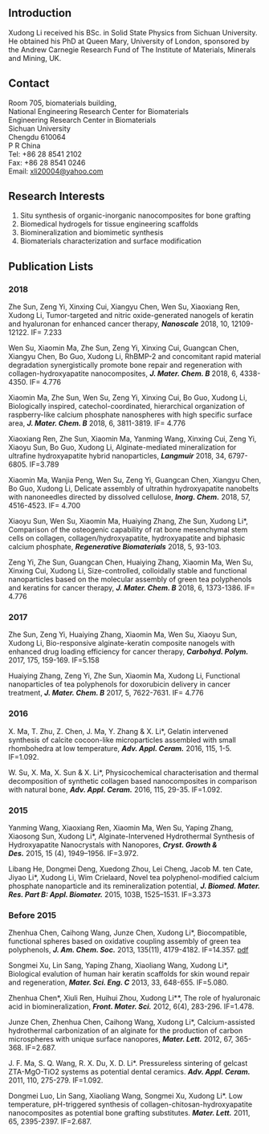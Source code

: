 ## Introduction

Xudong Li received his BSc. in Solid State Physics from Sichuan University. He obtained his PhD at Queen Mary, University of London, sponsored by the Andrew Carnegie Research Fund of The Institute of Materials, Minerals and Mining, UK.

## Contact

Room 705, biomaterials building,  
National Engineering Research Center for Biomaterials  
Engineering Research Center in Biomaterials  
Sichuan University  
Chengdu 610064  
P R China  
Tel: +86 28 8541 2102  
Fax: +86 28 8541 0246  
Email: xli20004@yahoo.com

## Research Interests

1. Situ synthesis of organic-inorganic nanocomposites for bone grafting  
2. Biomedical hydrogels for tissue engineering scaffolds  
3. Biomineralization and biomimetic synthesis  
4. Biomaterials characterization and surface modification

## Publication Lists

### 2018

Zhe Sun, Zeng Yi, Xinxing Cui, Xiangyu Chen, Wen Su, Xiaoxiang Ren, Xudong Li, Tumor-targeted and nitric oxide-generated nanogels of keratin and hyaluronan for enhanced cancer therapy, **_Nanoscale_** 2018, 10, 12109-12122. IF= 7.233  
  
Wen Su, Xiaomin Ma, Zhe Sun, Zeng Yi, Xinxing Cui, Guangcan Chen, Xiangyu Chen, Bo Guo, Xudong Li, RhBMP-2 and concomitant rapid material degradation synergistically promote bone repair and regeneration with collagen-hydroxyapatite nanocomposites, **_J. Mater. Chem. B_** 2018, 6, 4338-4350. IF= 4.776     

Xiaomin Ma, Zhe Sun, Wen Su, Zeng Yi, Xinxing Cui, Bo Guo, Xudong Li, Biologically inspired, catechol-coordinated, hierarchical organization of raspberry-like calcium phosphate nanospheres with high specific surface area, **_J. Mater. Chem. B_** 2018, 6, 3811-3819. IF= 4.776    

Xiaoxiang Ren, Zhe Sun, Xiaomin Ma, Yanming Wang, Xinxing Cui, Zeng Yi, Xiaoyu Sun, Bo Guo, Xudong Li, Alginate-mediated mineralization for ultrafine hydroxyapatite hybrid nanoparticles, **_Langmuir_** 2018, 34, 6797-6805. IF=3.789    

Xiaomin Ma, Wanjia Peng, Wen Su, Zeng Yi, Guangcan Chen, Xiangyu Chen, Bo Guo, Xudong Li, Delicate assembly of ultrathin hydroxyapatite nanobelts with nanoneedles directed by dissolved cellulose, **_Inorg. Chem._** 2018, 57, 4516-4523. IF= 4.700    

Xiaoyu Sun, Wen Su, Xiaomin Ma, Huaiying Zhang, Zhe Sun, Xudong Li*, Comparison of the osteogenic capability of rat bone 
mesenchymal stem cells on collagen, collagen/hydroxyapatite, hydroxyapatite and biphasic calcium phosphate, **_Regenerative 
Biomaterials_** 2018, 5, 93-103.    

Zeng Yi, Zhe Sun, Guangcan Chen, Huaiying Zhang, Xiaomin Ma, Wen Su, Xinxing Cui, Xudong Li, Size-controlled, colloidally stable and functional nanoparticles based on the molecular assembly of green tea polyphenols and keratins for cancer therapy, **_J. Mater. Chem. B_** 2018, 6, 1373-1386. IF= 4.776  

### 2017  
  
Zhe Sun, Zeng Yi, Huaiying Zhang, Xiaomin Ma, Wen Su, Xiaoyu Sun, Xudong Li, Bio-responsive alginate-keratin composite nanogels with enhanced drug loading efficiency for cancer therapy, **_Carbohyd. Polym._** 2017, 175, 159-169. IF=5.158  

Huaiying Zhang, Zeng Yi, Zhe Sun, Xiaomin Ma, Xudong Li, Functional nanoparticles of tea polyphenols for doxorubicin delivery in cancer treatment, **_J. Mater. Chem. B_** 2017, 5, 7622-7631. IF= 4.776  

### 2016

X. Ma, T. Zhu, Z. Chen, J. Ma, Y. Zhang & X. Li*, Gelatin intervened synthesis of calcite cocoon-like microparticles assembled with small rhombohedra at low temperature, **_Adv. Appl. Ceram._** 2016, 115, 1-5. IF=1.092.  

W. Su, X. Ma, X. Sun & X. Li*, Physicochemical characterisation and thermal decomposition of synthetic collagen based nanocomposites in comparison with natural bone, **_Adv. Appl. Ceram._** 2016, 115, 29-35. IF=1.092.  

### 2015

Yanming Wang, Xiaoxiang Ren, Xiaomin Ma, Wen Su, Yaping Zhang, Xiaosong Sun, Xudong Li*, Alginate-Intervened Hydrothermal Synthesis of Hydroxyapatite Nanocrystals with Nanopores, **_Cryst. Growth & Des._** 2015, 15 (4), 1949–1956. IF=3.972.  

Libang He, Dongmei Deng, Xuedong Zhou, Lei Cheng, Jacob M. ten Cate, Jiyao Li*, Xudong Li, Wim Crielaard, Novel tea polyphenol-modified calcium phosphate nanoparticle and its remineralization potential, **_J. Biomed. Mater. Res. Part B: Appl. Biomater._** 2015, 103B, 1525–1531. IF=3.373  

### Before 2015

Zhenhua Chen, Caihong Wang, Junze Chen, Xudong Li*, Biocompatible, functional spheres based on oxidative coupling assembly of green tea polyphenols, **_J. Am. Chem. Soc._** 2013, 135(11), 4179-4182. IF=14.357. [pdf]()   

Songmei Xu, Lin Sang, Yaping Zhang, Xiaoliang Wang, Xudong Li*, Biological evalution of human hair keratin scaffolds for skin wound repair and regeneration, **_Mater. Sci. Eng. C_** 2013, 33, 648-655. IF=5.080.  

Zhenhua Chen*, Xiuli Ren, Huihui Zhou, Xudong Li**, The role of hyaluronaic acid in biomineralization, ___Front. Mater. Sci.___ 2012, 6(4), 283-296. IF=1.478.  

Junze Chen, Zhenhua Chen, Caihong Wang, Xudong Li*, Calcium-assisted hydrothermal carbonization of an alginate for the production of carbon microspheres with unique surface nanopores, **_Mater. Lett._** 2012, 67, 365-368. IF=2.687.  

J. F. Ma, S. Q. Wang, R. X. Du, X. D. Li*. Pressureless sintering of gelcast ZTA-MgO-TiO2 systems as potential dental ceramics. **_Adv. Appl. Ceram._** 2011, 110, 275-279. IF=1.092.  

Dongmei Luo, Lin Sang, Xiaoliang Wang, Songmei Xu, Xudong Li*. Low temperature, pH-triggered synthesis of collagen-chitosan-hydroxyapatite nanocomposites as potential bone grafting substitutes. **_Mater. Lett._** 2011, 65, 2395-2397. IF=2.687.  
